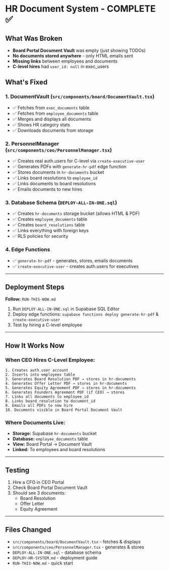 # HR Document System - COMPLETE ✅

## What Was Broken
- **Board Portal Document Vault** was empty (just showing TODOs)
- **No documents stored anywhere** - only HTML emails sent
- **Missing links** between employees and documents
- **C-level hires** had `user_id: null` in exec_users

## What's Fixed

### 1. DocumentVault (`src/components/board/DocumentVault.tsx`)
- ✅ Fetches from `exec_documents` table
- ✅ Fetches from `employee_documents` table
- ✅ Merges and displays all documents
- ✅ Shows HR category stats
- ✅ Downloads documents from storage

### 2. PersonnelManager (`src/components/ceo/PersonnelManager.tsx`)
- ✅ Creates real auth.users for C-level via `create-executive-user`
- ✅ Generates PDFs with `generate-hr-pdf` edge function
- ✅ Stores documents in `hr-documents` bucket
- ✅ Links board resolutions to `employee_id`
- ✅ Links documents to board resolutions
- ✅ Emails documents to new hires

### 3. Database Schema (`DEPLOY-ALL-IN-ONE.sql`)
- ✅ Creates `hr-documents` storage bucket (allows HTML & PDF)
- ✅ Creates `employee_documents` table
- ✅ Creates `board_resolutions` table
- ✅ Links everything with foreign keys
- ✅ RLS policies for security

### 4. Edge Functions
- ✅ `generate-hr-pdf` - generates, stores, emails documents
- ✅ `create-executive-user` - creates auth.users for executives

---

## Deployment Steps
**Follow:** `RUN-THIS-NOW.md`

1. Run `DEPLOY-ALL-IN-ONE.sql` in Supabase SQL Editor
2. Deploy edge functions: `supabase functions deploy generate-hr-pdf` & `create-executive-user`
3. Test by hiring a C-level employee

---

## How It Works Now

### When CEO Hires C-Level Employee:
```
1. Creates auth.user account
2. Inserts into employees table
3. Generates Board Resolution PDF → stores in hr-documents
4. Generates Offer Letter PDF → stores in hr-documents
5. Generates Equity Agreement PDF → stores in hr-documents
6. Generates Founders Agreement PDF (if CEO) → stores
7. Links all documents to employee_id
8. Links board_resolution to document_id
9. Emails all PDFs to new hire
10. Documents visible in Board Portal Document Vault
```

### Where Documents Live:
- **Storage:** Supabase `hr-documents` bucket
- **Database:** `employee_documents` table
- **View:** Board Portal → Document Vault
- **Linked:** To employees and board resolutions

---

## Testing
1. Hire a CFO in CEO Portal
2. Check Board Portal Document Vault
3. Should see 3 documents:
   - Board Resolution
   - Offer Letter
   - Equity Agreement

---

## Files Changed
- `src/components/board/DocumentVault.tsx` - fetches & displays
- `src/components/ceo/PersonnelManager.tsx` - generates & stores
- `DEPLOY-ALL-IN-ONE.sql` - database schema
- `DEPLOY-HR-SYSTEM.md` - deployment guide
- `RUN-THIS-NOW.md` - quick start

